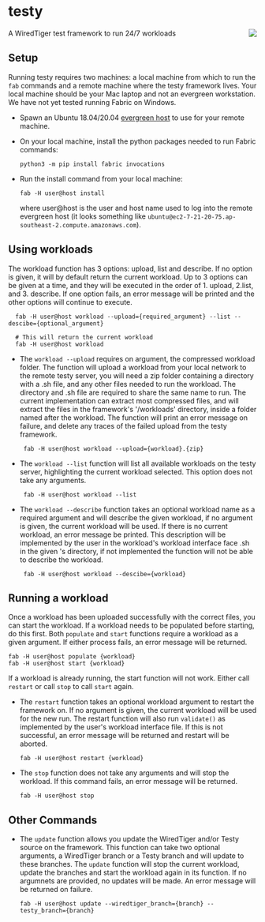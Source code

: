 # testy
A WiredTiger test framework to run 24/7 workloads
<img src="https://user-images.githubusercontent.com/15895661/200436292-66c87f0d-3068-4bae-a002-3de473faf8b5.png" align="right">

## Setup
Running testy requires two machines: a local machine from which to run the `fab` commands and a remote machine where the testy framework lives. Your local machine should be your Mac laptop and not an evergreen workstation. We have not yet tested running Fabric on Windows.

- Spawn an Ubuntu 18.04/20.04 [evergreen host](https://spruce.mongodb.com/spawn/host) to use for your remote machine. 

- On your local machine, install the python packages needed to run Fabric commands:
  ```
  python3 -m pip install fabric invocations
  ```

- Run the install command from your local machine:
  ```
  fab -H user@host install
  ```
  where user@host is the user and host name used to log into the remote evergreen host (it looks something like `ubuntu@ec2-7-21-20-75.ap-southeast-2.compute.amazonaws.com`).

## Using workloads
The workload function has 3 options: upload, list and describe. If no option is given, it will by default return the current workload. Up to 3 options can be given at a time, and they will be executed in the order of 1. upload, 2.list, and 3. describe. If one option fails, an error message will be printed and the other options will continue to execute. 

  ```
    fab -H user@host workload --upload={required_argument} --list --descibe={optional_argument}

    # This will return the current workload
    fab -H user@host workload
  ```

- The `workload --upload` requires on argument, the compressed workload folder. The function will upload a workload from your local network to the remote testy server, you will need a zip folder containing a <workload> directory with a <workload>.sh file, and any other files needed to run the workload. The <workload> directory and <workload>.sh file are required to share the same name to run. The current implementation can extract most compressed files, and will extract the files in the framework's '/workloads' directory, inside a folder named after the workload. The function will print an error message on failure, and delete any traces of the failed upload from the testy framework. 
  ```
   fab -H user@host workload --upload={workload}.{zip}
  ```

- The `workload --list` function will list all available workloads on the testy server, highlighting the current workload selected. This option does not take any arguments. 
  ```
   fab -H user@host workload --list
  ```

- The `workload --describe` function takes an optional workload name as a required argument and will describe the given workload, if no argument is given, the current workload will be used. If there is no current workload, an error message be printed. This description will be implemented by the user in the workload's workload interface face <workload>.sh in the given <workload>'s directory, if not implemented the function will not be able to describe the workload. 
  ```
   fab -H user@host workload --descibe={workload}
  ```

## Running a workload 

Once a workload has been uploaded successfully with the correct files, you can start the workload. If a workload needs to be populated before starting, do this first. Both `populate` and `start` functions require a workload as a given argument. If either process fails, an error message will be returned.

  ```
  fab -H user@host populate {workload} 
  fab -H user@host start {workload} 
  ```

If a workload is already running, the start function will not work. Either call `restart` or call `stop` to call `start` again. 

- The `restart` function takes an optional workload argument to restart the framework on. If no argument is given, the current workload will be used for the new run. The restart function will also run `validate()` as implemented by the user's workload interface file. If this is not successful, an error message will be returned and restart will be aborted. 

  ```
  fab -H user@host restart {workload}
  ```

- The `stop` function does not take any arguments and will stop the workload. If this command fails, an error message will be returned.
  ```
  fab -H user@host stop
  ```

## Other Commands 

- The `update` function allows you update the WiredTiger and/or Testy source on the framework. This function can take two optional arguments, a WiredTiger branch or a Testy branch and will update to these branches. The `update` function will stop the current workload, update the branches and start the workload again in its function. If no argumnets are provided, no updates will be made. An error message will be returned on failure. 

  ```
  fab -H user@host update --wiredtiger_branch={branch} --testy_branch={branch}
  ```